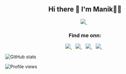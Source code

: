 <h2 align='center'>
    Hi there 👋 I'm Manik👨‍💻
</h2>


<p align='center'>
  <a href="https://manikaangurah.com/">
    <img src="https://img.shields.io/badge/portfolio-%2336ADD4.svg?&style=for-the-badge&logo=portfolio&logoColor=white" />
  </a>&nbsp;&nbsp;
</p>


<h3 align='center'>
    Find me onn:
</h3>

<p align='center'>
  
  <a href="https://www.linkedin.com/in/manik-a-a-ngurah-59b228149/">
    <img src="https://img.shields.io/badge/linkedin-%230077B5.svg?&style=for-the-badge&logo=linkedin&logoColor=white" />
  </a>&nbsp;&nbsp;
  <a href="https://www.instagram.com/keysnam/">
    <img src="https://img.shields.io/badge/instagram-%23E4405F.svg?&style=for-the-badge&logo=instagram&logoColor=white" />        
  </a>&nbsp;&nbsp;
   <a href="https://stackoverflow.com/users/11517573/manik-a-a-ngurah">
    <img src="https://img.shields.io/badge/stackoverflow-%23F48024.svg?&style=for-the-badge&logo=stackoverflow&logoColor=white" />        
  </a>&nbsp;&nbsp;
   <a href="https://codepen.io/manik5">
    <img src="https://img.shields.io/badge/codepen-%23131417.svg?&style=for-the-badge&logo=codepen&logoColor=white" />        
  </a>&nbsp;&nbsp;
  
  
</p> 

![GitHub stats](https://github-readme-stats.vercel.app/api?username=Manik5&show_icons=true)  

![Profile views](https://gpvc.arturio.dev/Manik5)  
